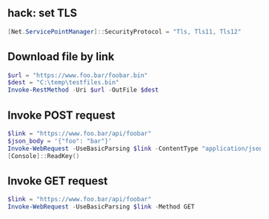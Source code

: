 ## hack: set TLS

```powershell
[Net.ServicePointManager]::SecurityProtocol = "Tls, Tls11, Tls12"
```

## Download file by link

```powershell
$url = "https://www.foo.bar/foobar.bin"
$dest = "C:\temp\testfiles.bin"
Invoke-RestMethod -Uri $url -OutFile $dest
```

## Invoke POST request

```powershell
$link = "https://www.foo.bar/api/foobar"
$json_body = '{"foo": "bar"}'
Invoke-WebRequest -UseBasicParsing $link -ContentType "application/json" -Method POST -Body $json_body
[Console]::ReadKey()
```

## Invoke GET request

```powershell
$link = "https://www.foo.bar/api/foobar"
Invoke-WebRequest -UseBasicParsing $link -Method GET
```
